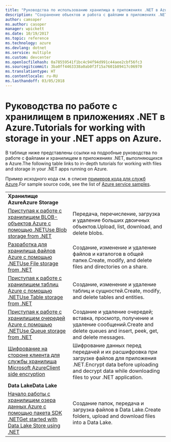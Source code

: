 ```yaml
---
title: "Руководства по использованию хранилища в приложениях .NET в Azure"
description: "Сохранение объектов и работа с файлами в приложениях .NET, выполняющихся в Azure"
author: camsoper
ms.author: casoper
manager: wpickett
ms.date: 10/19/2017
ms.topic: reference
ms.technology: azure
ms.devlang: dotnet
ms.service: multiple
ms.custom: devcenter
ms.openlocfilehash: 0a78559541f1bc4c94f94d991c44aee2cbf56fc3
ms.sourcegitcommit: 3ba0ff4463338a0ab0f3f15a7601b89417c06970
ms.translationtype: HT
ms.contentlocale: ru-RU
ms.lasthandoff: 03/05/2018
---
```

# <a name="tutorials-for-working-with-storage-in-your-net-apps-on-azure"></a><span data-ttu-id="3d7d2-103">Руководства по работе с хранилищем в приложениях .NET в Azure.</span><span class="sxs-lookup"><span data-stu-id="3d7d2-103">Tutorials for working with storage in your .NET apps on Azure.</span></span>

<span data-ttu-id="3d7d2-104">В таблице ниже представлены ссылки на подробные руководства по работе с файлами и хранилищем в приложениях .NET, выполняющихся в Azure.</span><span class="sxs-lookup"><span data-stu-id="3d7d2-104">The following table links to in-depth tutorials for working with files and storage in your .NET apps running on Azure.</span></span>

<span data-ttu-id="3d7d2-105">Пример исходного кода см. в списке [примеров кода для служб Azure](https://azure.microsoft.com/resources/samples/?platform=dotnet).</span><span class="sxs-lookup"><span data-stu-id="3d7d2-105">For sample source code, see the list of [Azure service samples](https://azure.microsoft.com/resources/samples/?platform=dotnet).</span></span>

| | |
|---|---|
| <span data-ttu-id="3d7d2-106">**Хранилище Azure**</span><span class="sxs-lookup"><span data-stu-id="3d7d2-106">**Azure Storage**</span></span> ||
| <span data-ttu-id="3d7d2-107">[Приступая к работе с хранилищем BLOB-объектов Azure с помощью .NET][1]</span><span class="sxs-lookup"><span data-stu-id="3d7d2-107">[Use Blob storage from .NET][1]</span></span> | <span data-ttu-id="3d7d2-108">Передача, перечисление, загрузка и удаление больших двоичных объектов.</span><span class="sxs-lookup"><span data-stu-id="3d7d2-108">Upload, list, download, and delete blobs.</span></span> |
| <span data-ttu-id="3d7d2-109">[Разработка для хранилища файлов Azure с помощью .NET][4]</span><span class="sxs-lookup"><span data-stu-id="3d7d2-109">[Use File storage from .NET][4]</span></span> | <span data-ttu-id="3d7d2-110">Создание, изменение и удаление файлов и каталогов в общей папке.</span><span class="sxs-lookup"><span data-stu-id="3d7d2-110">Create, modify, and delete files and directories on a share.</span></span> | 
| <span data-ttu-id="3d7d2-111">[Приступая к работе с хранилищем таблиц Azure с помощью .NET][3]</span><span class="sxs-lookup"><span data-stu-id="3d7d2-111">[Use Table storage from .NET][3]</span></span> | <span data-ttu-id="3d7d2-112">Создание, изменение и удаление таблиц и сущностей.</span><span class="sxs-lookup"><span data-stu-id="3d7d2-112">Create, modify, and delete tables and entities.</span></span> |
| <span data-ttu-id="3d7d2-113">[Приступая к работе с хранилищем очередей Azure с помощью .NET][2]</span><span class="sxs-lookup"><span data-stu-id="3d7d2-113">[Use Queue storage from .NET][2]</span></span> | <span data-ttu-id="3d7d2-114">Создание и удаление очередей; вставка, просмотр, получение и удаление сообщений.</span><span class="sxs-lookup"><span data-stu-id="3d7d2-114">Create and delete queues and insert, peek, get, and delete messages.</span></span> |
| <span data-ttu-id="3d7d2-115">[Шифрование на стороне клиента для службы хранилища Microsoft Azure][5]</span><span class="sxs-lookup"><span data-stu-id="3d7d2-115">[Client side encryption][5]</span></span> | <span data-ttu-id="3d7d2-116">Шифрование данных перед передачей и их расшифровка при загрузке файлов для приложения .NET.</span><span class="sxs-lookup"><span data-stu-id="3d7d2-116">Encrypt data before uploading and decrypt data while downloading files to your .NET application.</span></span> 
|<span data-ttu-id="3d7d2-117">**Data Lake**</span><span class="sxs-lookup"><span data-stu-id="3d7d2-117">**Data Lake**</span></span>||
| <span data-ttu-id="3d7d2-118">[Начало работы с хранилищем озера данных Azure с помощью пакета SDK .NET][6]</span><span class="sxs-lookup"><span data-stu-id="3d7d2-118">[Get started with Data Lake Store using .NET][6]</span></span> | <span data-ttu-id="3d7d2-119">Создание папок, передача и загрузка файлов в Data Lake.</span><span class="sxs-lookup"><span data-stu-id="3d7d2-119">Create folders, upload and download files into a Data Lake.</span></span> | 

[1]: /azure/storage/storage-dotnet-how-to-use-blobs
[2]: /azure/storage/storage-dotnet-how-to-use-queues
[3]: /azure/storage/storage-dotnet-how-to-use-tables
[4]: /azure/storage/storage-dotnet-how-to-use-files
[5]: /azure/storage/storage-client-side-encryption
[6]: /azure/data-lake-store/data-lake-store-get-started-net-sdk